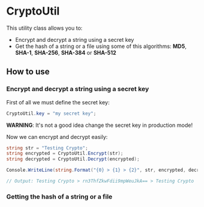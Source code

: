 CryptoUtil
==========
This utility class allows you to:
* Encrypt and decrypt a string using a secret key
* Get the hash of a string or a file using some of this algorithms: **MD5**, **SHA-1**, **SHA-256**, **SHA-384** or **SHA-512**

How to use
----------

### Encrypt and decrypt a string using a secret key
First of all we must define the secret key:
```csharp
CryptoUtil.key = "my secret key";
```
**WARNING**: It's not a good idea change the secret key in production mode!

Now we can encrypt and decrypt easily:
```csharp
string str = "Testing Crypto";
string encrypted = CryptoUtil.Encrypt(str);
string decrypted = CryptoUtil.Decrypt(encrypted);

Console.WriteLine(string.Format("{0} > {1} > {2}", str, encrypted, decrypted));

// Output: Testing Crypto > rn3ThfZkwFdii9mpWeuJkA== > Testing Crypto
```

### Getting the hash of a string or a file
